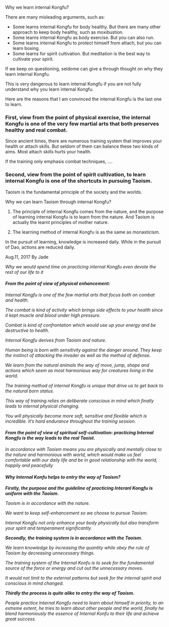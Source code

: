 Why we learn internal Kongfu?

There are many misleading arguments, such as:

* Some learns internal Kongfu for body healthy. But there are many other approach to keep body healthy, such as moxibustion.
* Some learns internal Kongfu as body exercise. But you can also run.
* Some learns internal Kongfu to protect himself from attach, but you can learn boxing.
* Some learns for spirit cultivation. But meditation is the best way to cultivate your spirit. 

If we keep on questioning, seldome can give a through thought on why they learn internal Kongfu.

This is very dangerous to learn internal Kongfu if you are not fully understand why you learn internal Kongfu.

Here are the reasons that I am convinced the internal Kongfu is the last one to learn.

### First, view from the point of physical exercise, the internal Kongfu is one of the very few martial arts that both preserves healthy and real combat.

Since ancient times, there are numerous training system that improves your health or attach skills. But seldom of them can balance these two kinds of aims. Most attach skills hurts your health.

If the training only emphasis combat techniques, ....

### Second, view from the point of spirit cultivation, to learn internal Kongfu is one of the shortcuts in pursuing Taoism.

Taoism is the fundamental principle of the society and the worlds.

Why we can learn Taoism through internal Kongfu?

1. The principle of internal Kongfu comes from the nature, and the purpose of learning internal Kongfu is to learn from the nature. And Taoism is actually the learnt principles of mother nature.

2. The learning method of internal Kongfu is as the same as monasticism.

In the pursuit of learning, knowledge is increased daily. While in the pursuit of Dao, actions are reduced daily.





Aug.11, 2017 By Jade

_Why we would spend time on practicing internal Kongfu even devote the rest of our life to it_

#### _**From the point of view of physical enhancement:**_

_Internal Kongfu is one of the few martial arts that focus both on combat and health._

_The combat is kind of activity which brings side effects to your health since it kept muscle and blood under high pressure._

_Combat is kind of confrontation which would use up your energy and be destructive to health._

_Internal Kongfu derives from Taoism and nature._

_Human being is born with sensitivity against the danger around. They keep the instinct of attacking the invader as well as the method of defense._

_We learn from the natural animals the way of move, jump, shape and actions which seem as most harmonious way for creatures living in the world._

_The training method of internal Kongfu is unique that drive us to get back to the natural born status._

_This way of training relies on deliberate conscious in mind which finally leads to internal physical changing._

_You will physically become more soft, sensitive and flexible which is incredible. It’s hard endurance throughout the training session._

#### _**From the point of view of spiritual self-cultivation: practicing Internal Kongfu is the way leads to the real Taoist.**_

_In accordance with Taoism means you are physically and mentally close to the nature and harmonious with world, which would make us feel comfortable with our daily life and be in good relationship with the world, happily and peacefully_

#### _**Why Internal Konfu helps to entry the way of Taoism?**_

_**Firstly, the purpose and the guideline of practicing Interanl Kongfu is uniform with the Taoism.**_

_Taoism is in accordance with the nature._

_We want to keep self-enhancement so we choose to pursue Taoism._

_Internal Kongfu not only enhance your body physically but also transform your spirit and temperament significantly._

_**Secondly, the training system is in accordance with the Taoism.**_

_We learn knowledge by increasing the quantity while obey the rule of Taoism by decreasing unnecessary things._

_The training system of the Internal Konfu is to seek for the fundamental source of the force or energy and cut out the unnecessary moves._

_It would not limit to the external patterns but seek for the internal spirit and conscious in mind changed._

_**Thirdly the process is quite alike to entry the way of Taoism.**_

_People practice Internal Kongfu need to learn about himself in priority, to an extreme extent, he tries to learn about other people and the world, finally he blend harmoniously the essence of Internal Konfu to their life and achieve great success._


